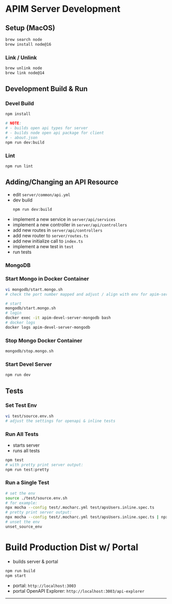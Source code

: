 # APIM Server Development

## Setup (MacOS)

````bash
brew search node
brew install node@16
````

### Link / Unlink
````bash
brew unlink node
brew link node@14
````

## Development Build & Run
### Devel Build
````bash
npm install
````
````bash
# NOTE:
# - builds open api types for server
# - builds node open api package for client
# - about.json
npm run dev:build
````
### Lint
````bash
npm run lint
````

## Adding/Changing an API Resource
- edit `server/common/api.yml`
- dev build
  ````bash
  npm run dev:build
  ````
- implement a new service in `server/api/services`
- implement a new controller in `server/api/controllers`
- add new routes in `server/api/controllers`
- add new router to `server/routes.ts`
- add new initialize call to `index.ts`
- implement a new test in `test`
- run tests

### MongoDB
### Start Mongo in Docker Container

````bash
vi mongodb/start.mongo.sh
# check the port number mapped and adjust / align with env for apim-server
````

````bash
# start
mongodb/start.mongo.sh
# login
docker exec -it apim-devel-server-mongodb bash
# docker logs
docker logs apim-devel-server-mongodb
````

### Stop Mongo Docker Container
````bash
mongodb/stop.mongo.sh
````


### Start Devel Server
````bash
npm run dev
````

## Tests

### Set Test Env
````bash
vi test/source.env.sh
# adjust the settings for openapi & inline tests
````
### Run All Tests
- starts server
- runs all tests

````bash
npm test
# with pretty print server output:
npm run test:pretty
````

### Run a Single Test
````bash
# set the env
source ./test/source.env.sh
# for example:
npx mocha --config test/.mocharc.yml test/apsUsers.inline.spec.ts
# pretty print server output:
npx mocha --config test/.mocharc.yml test/apsUsers.inline.spec.ts | npx pino-pretty
# unset the env
unset_source_env
````

# Build Production Dist w/ Portal
- builds server & portal

````bash
npm run build
npm start
````
- portal: `http://localhost:3003`
- portal OpenAPI Explorer: `http://localhost:3003/api-explorer`


---
